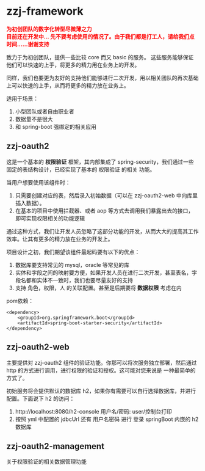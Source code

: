 # zzj-framework
**<font color=red>为初创团队的数字化转型尽微薄之力</font>**</br>
**<font color=red>目前还在开发中... 先不要考虑使用的情况了。由于我们都是打工人，请给我们点时间……谢谢支持</font>**

致力于为初创团队，提供一些比较 core 而又 basic 的服务。
这些服务能够保证他们可以快速的上手，将更多的精力用在业务上的开发。

同样，我们也要更为友好的支持他们能够进行二次开发，用以相关团队的再次基础上可以快速的上手，从而将更多的精力放在业务上。

适用于场景：
1. 小型团队或者自由职业者
2. 数据量不是很大
3. 和 spring-boot 强绑定的相关应用 

## zzj-oauth2
这是一个基本的 **权限验证** 框架，其内部集成了 spring-security，我们通过一些固定的表结构设计，已经实现了基本的 权限验证 的相关
功能。

当用户想要使用该组件时：
1. 只需要创建对应的表，然后录入初始数据（可以在 zzj-oauth2-web 中向库里插入数据）。
2. 在基本的项目中使用拦截器、或者 aop 等方式去调用我们暴露出去的接口，即可实现权限相关的功能逻辑

通过这种方式，我们让开发人员忽略了这部分功能的开发，从而大大的提高其工作效率。让其有更多的精力放在业务的开发上。

项目设计之初，我们期望该组件最起码要有以下的优点：
1. 数据库要支持常见的 mysql，oracle 等常见的库
2. 实体和字段之间的映射要方便，如果开发人员在进行二次开发，甚至表名，字段名都和实体不一致时，我们也要尽量友好的支持
3. 支持 角色，权限，人 的关联配置。甚至是后期要将 **数据权限** 考虑在内

pom依赖：

    <dependency>
        <groupId>org.springframework.boot</groupId>
        <artifactId>spring-boot-starter-security</artifactId>
    </dependency>
    



## zzj-oauth2-web
主要提供对 zzj-oauth2 组件的验证功能。你那可以将次服务独立部署，然后通过 http 的方式进行调用，进行权限的验证和授权。这可能对您来说是
一种最简单的方式了。

初始服务将会提供默认的数据库 h2，如果你有需要可以自行选择数据库，并进行配置。下面说下 h2 的访问：
1. http://localhost:8080/h2-console 用户名/密码: user/控制台打印
2. 按照 yml 中配置的 jdbcUrl 还有 用户名密码 进行 登录 springBoot 内嵌的 h2 数据库

## zzj-oauth2-management
关于权限验证的相关数据管理功能

